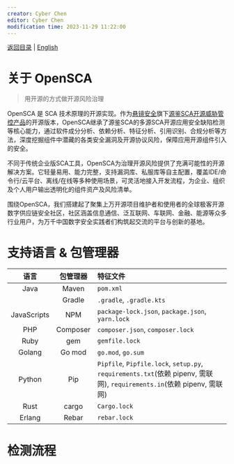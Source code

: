 ```yaml
---
creator: Cyber Chen
editor: Cyber Chen
modification time: 2023-11-29 11:22:00
---
```


[返回目录](/docs/README-zh-CN.md) | [English](./About_OpenSCA.md)

# 关于 OpenSCA
> 用开源的方式做开源风险治理

OpenSCA 是 SCA 技术原理的开源实现。作为[悬镜安全](https://www.xmirror.cn)旗下[源鉴SCA开源威胁管控产品](https://oss.xmirror.cn/)的开源版本，OpenSCA继承了源鉴SCA的多源SCA开源应用安全缺陷检测等核心能力，通过软件成分分析、依赖分析、特征分析、引用识别、合规分析等方法，深度挖掘组件中潜藏的各类安全漏洞及开源协议风险，保障应用开源组件引入的安全。

不同于传统企业版SCA工具，OpenSCA为治理开源风险提供了充满可能性的开源解决方案。它轻量易用、能力完整，支持漏洞库、私服库等自主配置，覆盖IDE/命令行/云平台、离线/在线等多种使用场景，可灵活地接入开发流程，为企业、组织及个人用户输出透明化的组件资产及风险清单。

围绕OpenSCA，我们搭建起了聚集上万开源项目维护者和使用者的全球极客开源数字供应链安全社区，社区涵盖信息通信、泛互联网、车联网、金融、能源等众多行业用户，为万千中国数字安全实践者们构筑起交流的平台与创新的基地。

# 支持语言 & 包管理器

| 语言 | 包管理器 | 特征文件 |
| :--:| :--: | :-- |
| Java | Maven | `pom.xml` |
| | Gradle | `.gradle`, `.gradle.kts` |
| JavaScripts | NPM | `package-lock.json`, `package.json`, `yarn.lock` |
| PHP | Composer | `composer.json`, `composer.lock` |
| Ruby | gem | `gemfile.lock` |
| Golang | Go mod | `go.mod`, `go.sum` |
| Python | Pip | `Pipfile`, `Pipfile.lock`, `setup.py`, `requirements.txt`(依赖 pipenv, 需联网), `requirements.in`(依赖 pipenv, 需联网) |
| Rust | cargo | `Cargo.lock` |
| Erlang | Rebar | `rebar.lock` |

# 检测流程



